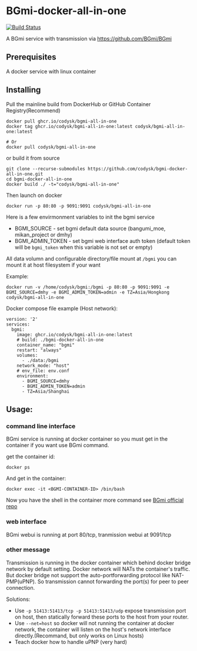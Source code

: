 # BGmi-docker-all-in-one

[![Build Status](https://github.com/codysk/bgmi-docker-all-in-one/workflows/build%20docker%20image/badge.svg?branch=master)](https://github.com/codysk/bgmi-docker-all-in-one/actions/workflows/build-image.yaml)

A BGmi service with transmission via https://github.com/BGmi/BGmi
## Prerequisites

A docker service with linux container

## Installing

Pull the mainline build from DockerHub or GitHub Container Registry(Recommend)

```
docker pull ghcr.io/codysk/bgmi-all-in-one
docker tag ghcr.io/codysk/bgmi-all-in-one:latest codysk/bgmi-all-in-one:latest

# Or
docker pull codysk/bgmi-all-in-one
```

or build it from source

```
git clone --recurse-submodules https://github.com/codysk/bgmi-docker-all-in-one.git
cd bgmi-docker-all-in-one
docker build ./ -t="codysk/bgmi-all-in-one"
```

Then launch on docker

```
docker run -p 80:80 -p 9091:9091 codysk/bgmi-all-in-one
```

Here is a few envirmonment variables to init the bgmi service

* BGMI_SOURCE - set bgmi default data source (bangumi_moe, mikan_project or dmhy)
* BGMI_ADMIN_TOKEN - set bgmi web interface auth token (default token will be `bgmi_token` when this variable is not set or empty)

All data volumn and configurable directory/file mount at `/bgmi`
you can mount it at host filesystem if your want

Example:
```
docker run -v /home/codysk/bgmi:/bgmi -p 80:80 -p 9091:9091 -e BGMI_SOURCE=dmhy -e BGMI_ADMIN_TOKEN=admin -e TZ=Asia/Hongkong codysk/bgmi-all-in-one
```

Docker compose file example (Host network):
```
version: '2'
services:
  bgmi:
    image: ghcr.io/codysk/bgmi-all-in-one:latest
    # build: ./bgmi-docker-all-in-one
    container_name: "bgmi"
    restart: "always"
    volumes:
      - ./data:/bgmi
    network_mode: "host"
    # env_file: env.conf
    environment:
      - BGMI_SOURCE=dmhy
      - BGMI_ADMIN_TOKEN=admin
      - TZ=Asia/Shanghai
```

## Usage:

### command line interface

BGmi service is running at docker container so you must get in the container if you want use BGmi command.

get the container id:
```
docker ps
```

And get in the container:
```
docker exec -it <BGMI-CONTAINER-ID> /bin/bash
```

Now you have the shell in the container
more command see [BGmi official repo](https://github.com/BGmi/BGmi)

### web interface

BGmi webui is running at port 80/tcp, tranmission webui at 9091/tcp

### other message

Transmission is running in the docker container which behind docker bridge network by default setting.
Docker network will NATs the container's traffic. But docker bridge not support the auto-portforwarding protocol like NAT-PMP(uPNP).
So transmission cannot forwarding the port(s) for peer to peer connection.

Solutions:
* Use `-p 51413:51413/tcp -p 51413:51413/udp` expose transmission port on host, then statically forward these ports to the host from your router.
* Use `--net=host` so docker will not running the container at docker network, the container will listen on the host's network interface directly.(Recommand, but only works on Linux hosts)
* Teach docker how to handle uPNP (very hard)

